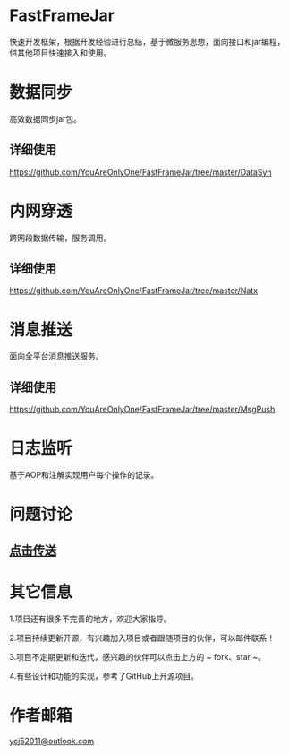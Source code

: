 # FastFrameJar
快速开发框架，根据开发经验进行总结，基于微服务思想，面向接口和jar编程，供其他项目快速接入和使用。

# 数据同步
高效数据同步jar包。
## 详细使用
https://github.com/YouAreOnlyOne/FastFrameJar/tree/master/DataSyn

# 内网穿透
跨网段数据传输，服务调用。
## 详细使用
https://github.com/YouAreOnlyOne/FastFrameJar/tree/master/Natx

# 消息推送
面向全平台消息推送服务。
## 详细使用
https://github.com/YouAreOnlyOne/FastFrameJar/tree/master/MsgPush
# 日志监听
基于AOP和注解实现用户每个操作的记录。

# 问题讨论
## [点击传送](https://github.com/YouAreOnlyOne/FastFrameJar/issues)

# 其它信息
1.项目还有很多不完善的地方，欢迎大家指导。

2.项目持续更新开源，有兴趣加入项目或者跟随项目的伙伴，可以邮件联系！

3.项目不定期更新和迭代，感兴趣的伙伴可以点击上方的 ~ fork、star ~。

4.有些设计和功能的实现，参考了GitHub上开源项目。

# 作者邮箱
ycj52011@outlook.com
